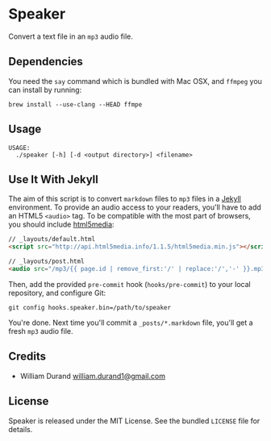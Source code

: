 Speaker
=======

Convert a text file in an `mp3` audio file.


Dependencies
------------

You need the `say` command which is bundled with Mac OSX, and `ffmpeg` you can install by running:

    brew install --use-clang --HEAD ffmpe


Usage
-----

    USAGE:
      ./speaker [-h] [-d <output directory>] <filename>


Use It With Jekyll
------------------

The aim of this script is to convert `markdown` files to `mp3` files in a [Jekyll](https://github.com/mojombo/jekyll)
environment. To provide an audio access to your readers, you'll have to add an HTML5 `<audio>` tag. To be
compatible with the most part of browsers, you should include [html5media](http://html5media.info/):

``` html
// _layouts/default.html
<script src="http://api.html5media.info/1.1.5/html5media.min.js"></script>
```

``` html
// _layouts/post.html
<audio src="/mp3/{{ page.id | remove_first:'/' | replace:'/','-' }}.mp3" controls preload></audio>
```

Then, add the provided `pre-commit` hook (`hooks/pre-commit`) to your local repository, and configure Git:

    git config hooks.speaker.bin=/path/to/speaker

You're done. Next time you'll commit a `_posts/*.markdown` file, you'll get a fresh `mp3` audio file.


Credits
-------

* William Durand <william.durand1@gmail.com>


License
-------

Speaker is released under the MIT License. See the bundled `LICENSE` file for details.
